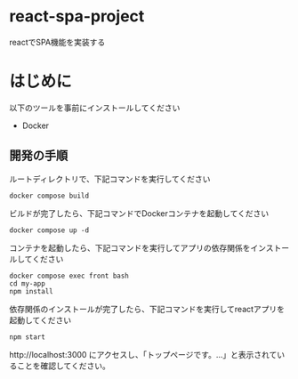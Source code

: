 # react-spa-project
reactでSPA機能を実装する

# はじめに

以下のツールを事前にインストールしてください

- Docker

## 開発の手順

ルートディレクトリで、下記コマンドを実行してください

```
docker compose build
```

ビルドが完了したら、下記コマンドでDockerコンテナを起動してください

```
docker compose up -d
```

コンテナを起動したら、下記コマンドを実行してアプリの依存関係をインストールしてください

```
docker compose exec front bash
cd my-app
npm install
```

依存関係のインストールが完了したら、下記コマンドを実行してreactアプリを起動してください
```
npm start
```

http://localhost:3000 にアクセスし、「トップページです。...」と表示されていることを確認してください。